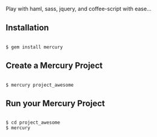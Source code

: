 Play with haml, sass, jquery, and coffee-script with ease...

## Installation

<pre><code>
$ gem install mercury
</code></pre>

## Create a Mercury Project

<pre><code>
$ mercury project_awesome
</code></pre>

## Run your Mercury Project

<pre><code>
$ cd project_awesome
$ mercury
</code></pre>

